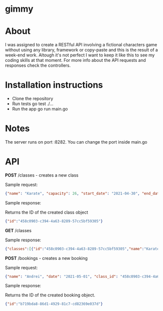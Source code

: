 # gimmy

# About

I was assigned to create a RESTful API involving a fictional characters game without using any library, framework or
copy-paste and this is the result of a week-end work. Altough it's not perfect I want to keep it like this to see my
coding skills at that moment. For more info about the API requests and responses check the controllers.

# Installation instructions

* Clone the repository
* Run tests go test ./...
* Run the app go run main.go

# Notes

The server runs on port :8282. You can change the port inside main.go

# API

**POST** /classes - creates a new class

Sample request:

```json
{"name": "Karate", "capacity": 26, "start_date": "2021-04-30", "end_date": "2021-05-01"}
```

Sample response:

Returns the ID of the created class object

```json
{"id":"458c0903-c394-4a63-8289-57cc5bf59305"}
```

**GET** /classes

Sample response:

```json
{"classes":[{"id":"458c0903-c394-4a63-8289-57cc5bf59305","name":"Karate","start_date":"2021-04-30","end_date":"2021-05-01","capacity":26},{"id":"53ee2b12-2fab-4f32-86f7-183821096da5","name":"Salsa","start_date":"2021-03-21","end_date":"2021-05-01","capacity":30}]}
```

**POST** /bookings - creates a new booking

Sample request:

```json
{"name": "Andrei", "date": "2021-05-01", "class_id": "458c0903-c394-4a63-8289-57cc5bf59305"}
```

Sample response:

Returns the ID of the created booking object.

```json
{"id":"b719bda8-86d1-4929-81c7-cd82369e037d"}
```